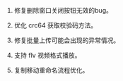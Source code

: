 
1. 修复删除窗口关闭按钮无效的bug。

2. 优化 crc64 获取校验码方法。

3. 修复批量上传可能会出现的异常情况。

4. 支持 flv 视频格式播放。

5. 复制移动重命名流程优化。
